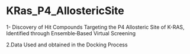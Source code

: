 # KRas_P4_AllostericSite
1- Discovery of Hit Compounds Targeting the P4 Allosteric Site of K-RAS, Identified through Ensemble‐Based Virtual Screening

2.Data Used and obtained in the Docking Process
